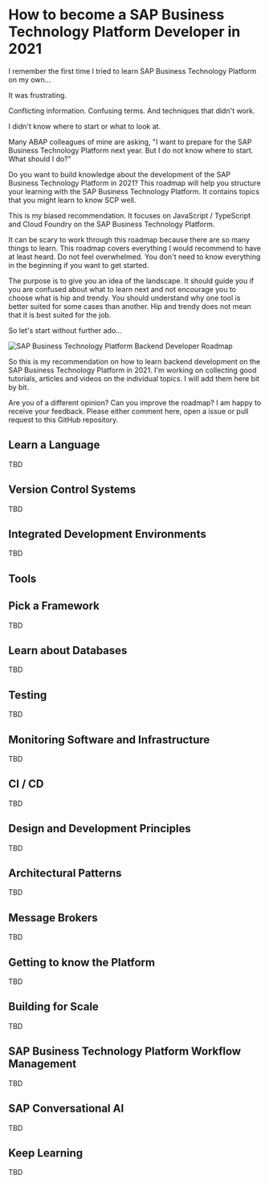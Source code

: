 # How to become a SAP Business Technology Platform Developer in 2021
I remember the first time I tried to learn SAP Business Technology Platform on my own...

It was frustrating.

Conflicting information. Confusing terms. And techniques that didn't work.

I didn't know where to start or what to look at.

Many ABAP colleagues of mine are asking, "I want to prepare for the SAP Business Technology Platform next year. But I do not know where to start. What should I do?"

Do you want to build knowledge about the development of the SAP Business Technology Platform in 2021? This roadmap will help you structure your learning with the SAP Business Technology Platform. It contains topics that you might learn to know SCP well.

This is my biased recommendation. It focuses on JavaScript / TypeScript and Cloud Foundry on the SAP Business Technology Platform.

It can be scary to work through this roadmap because there are so many things to learn. This roadmap covers everything I would recommend to have at least heard. Do not feel overwhelmed. You don't need to know everything in the beginning if you want to get started.

The purpose is to give you an idea of the landscape. It should guide you if you are confused about what to learn next and not encourage you to choose what is hip and trendy. You should understand why one tool is better suited for some cases than another. Hip and trendy does not mean that it is best suited for the job.

So let's start without further ado...

![SAP Business Technology Platform Backend Developer Roadmap](SAPBusinessTechnologyPlatformBackendDeveloperRoadmap2021.png)

So this is my recommendation on how to learn backend development on the SAP Business Technology Platform in 2021. I'm working on collecting good tutorials, articles and videos on the individual topics. I will add them here bit by bit.

Are you of a different opinion? Can you improve the roadmap? I am happy to receive your feedback. Please either comment here, open a issue or pull request to this GitHub repository.

## Learn a Language

TBD

## Version Control Systems

TBD

## Integrated Development Environments

TBD

## Tools

## Pick a Framework

TBD

## Learn about Databases

TBD

## Testing

TBD

## Monitoring Software and Infrastructure

TBD

## CI / CD

TBD

## Design and Development Principles

TBD

## Architectural Patterns

TBD

## Message Brokers

TBD

## Getting to know the Platform

TBD

## Building for Scale

TBD

## SAP Business Technology Platform Workflow Management

TBD

## SAP Conversational AI

TBD

## Keep Learning

TBD
